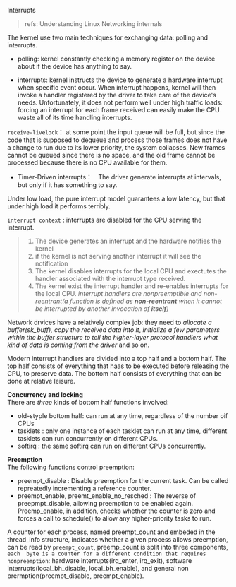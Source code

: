 Interrupts

> refs: Understanding Linux Networking internals

The kernel use two main techniques for exchanging data: polling and interrupts.

- polling: kernel constantly checking a memory register on the device about if the device has anything to say.

- interrupts: kernel instructs the device to generate a hardware interrupt when specific event occur. When interrupt happens, kernel will then invoke a handler registered by the driver to take care of the device's needs. Unfortunately, it does not perform well under high traffic loads: forcing an interrupt for each frame received can easily make the CPU waste all of its time handling interrupts.

`receive-livelock`： at some point the input queue will be full, but since the code that is supposed to dequeue and process those frames does not have a change to run due to its lower priority, the system collapses. New frames cannot be queued since there is no space, and the old frame cannot be processed because there is no CPU available for them.

- Timer-Driven interrupts：　The driver generate interrupts at intervals, but only if it has something to say.

Under low load, the pure interrupt model guarantees a low latency, but that under high load it performs terribly.

`interrupt context` : interrupts are disabled for the CPU serving the interrupt.
> 1. The device generates an interrupt and the hardware notifies the kernel
> 2. if the kernel is not serving another interrupt it will see the notification
> 3. The kernel disables interrupts for the local CPU and exectutes the handler associated with the interrupt type received.
> 4. The kernel exist the interrupt handler and re-enables interrupts for the local CPU.
> *interrupt handlers are nonpreemptible and non-reentrant(a function is defined as **non-reentrant** when it cannot be interrupted by another invocation of **itself**)*

Network drvices have a relatively complex job: they need to *allocate a buffer(sk_buff), copy the received data into it*, *initialize a few parameters within the buffer structure to tell the higher-layer protocol handlers what kind of data is coming from the driver* and so on.

Modern interrupt handlers are divided into a top half and a bottom half. The top half consists of everything that haas to be executed before releasing the CPU, to preserve data. The bottom half consists of everything that can be done at relative leisure.

**Concurrency and locking**  
There are *three* kinds of bottom half functions involved:
- old-styple bottom half: can run at any time, regardless of the number oif CPUs
- tasklets : only one instance of each tasklet can run at any time, different tasklets can run concurrently on different CPUs.
- softirq : the same softirq can run on different CPUs concurrently.



**Preemption**  
The following functions control preemption:
- preempt_disable : Disable preemption for the current task. Can be called repreatedly incrementing a reference counter.
- preempt_enable, preemt_enable_no_resched : The reverse of preepmpt_disable, allowing preemption to be enabled again. Preemp_enable, in addition, checks whether the counter is zero and forces a call to schedule() to allow any higher-priority tasks to run.

A counter for each process, named preempt_count and embeded in the thread_info structure, indicates whether a given process allows preemption, can be read by `preempt_count`, preemp_count is split into three components, `each  byte is a counter for a different condition that requires nonpreemption`: hardware interrupts(irq_enter, irq_exit), software interrupts(local_bh_disable, local_bh_enable), and general non prermption(preempt_disable, preempt_enable).





